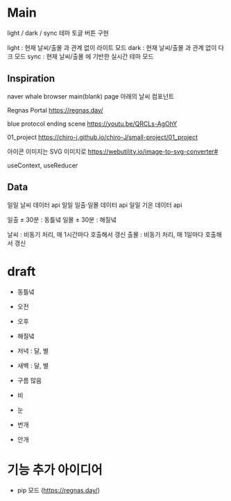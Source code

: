
# Main
light / dark / sync 테마 토글 버튼 구현


light : 현재 날씨/출몰 과 관계 없이 라이트 모드
dark : 현재 날씨/출몰 과 관계 없이 다크 모드
sync : 현재 날씨/출몰 에 기반한 실시간 테마 모드


## Inspiration

naver whale browser main(blank) page 아래의 날씨 컴포넌트

Regnas Portal
https://regnas.day/

blue protocol ending scene
https://youtu.be/QRCLs-AgOhY

01_project
https://chiro-j.github.io/chiro-J/small-project/01_project





아이콘 이미지는 SVG 이미지로
https://webutility.io/image-to-svg-converter#


useContext, useReducer


## Data
일일 날씨 데이터 api
일일 일출·일몰 데이터 api
일일 기온 데이터 api

일출 ± 30분 : 동틀녘
일몰 ± 30분 : 해질녘

날씨 : 비동기 처리, 매 1시간마다 호출해서 갱신
출몰 : 비동기 처리, 매 1일마다 호출해서 갱신




# draft
- 동틀녘
- 오전
- 오후
- 해질녘
- 저녁 : 달, 별
- 새벽 : 달, 별


- 구름 많음
- 비
- 눈
- 번개
- 안개 




# 기능 추가 아이디어

- pip 모드 (https://regnas.day/)